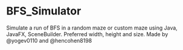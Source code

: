 # BFS_Simulator
Simulate a run of BFS in a random maze or custom maze using Java, JavaFX, SceneBuilder.
Preferred width, height and size.
Made by @yogev0110 and @hencohen8198
